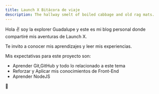 ```yaml
---
title: Launch X Bitácora de viaje
description: The hallway smelt of boiled cabbage and old rag mats.
---
```


Hola ✌️  soy la explorer Guadalupe y este es mi blog personal donde compartiré mis aventuras de Launch X.

Te invito a conocer mis aprendizajes y leer mis experiencias.

Mis expectativas para este proyecto son:

- Aprender Git,GitHub y todo lo relacionado a este tema
- Reforzar y Aplicar mis conocimientos de Front-End
- Aprender NodeJS

🚀
